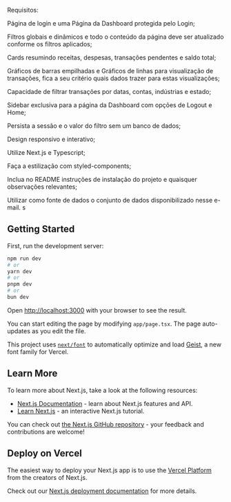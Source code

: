 Requisitos:

Página de login e uma Página da Dashboard protegida pelo Login;

Filtros globais e dinâmicos e todo o conteúdo da página deve ser atualizado conforme os filtros aplicados;

Cards resumindo receitas, despesas, transações pendentes e saldo total;

Gráficos de barras empilhadas e Gráficos de linhas para visualização de transações, fica a seu critério quais dados trazer para estas visualizações;

Capacidade de filtrar transações por datas, contas, indústrias e estado;

Sidebar exclusiva para a página da Dashboard com opções de Logout e Home;

Persista a sessão e o valor do filtro sem um banco de dados;

Design responsivo e interativo;

Utilize Next.js e Typescript;

Faça a estilização com styled-components;

Inclua no README instruções de instalação do projeto e quaisquer observações relevantes;

Utilizar como fonte de dados o conjunto de dados disponibilizado nesse e-mail.
s

## Getting Started

First, run the development server:

```bash
npm run dev
# or
yarn dev
# or
pnpm dev
# or
bun dev
```

Open [http://localhost:3000](http://localhost:3000) with your browser to see the result.

You can start editing the page by modifying `app/page.tsx`. The page auto-updates as you edit the file.

This project uses [`next/font`](https://nextjs.org/docs/app/building-your-application/optimizing/fonts) to automatically optimize and load [Geist](https://vercel.com/font), a new font family for Vercel.

## Learn More

To learn more about Next.js, take a look at the following resources:

- [Next.js Documentation](https://nextjs.org/docs) - learn about Next.js features and API.
- [Learn Next.js](https://nextjs.org/learn) - an interactive Next.js tutorial.

You can check out [the Next.js GitHub repository](https://github.com/vercel/next.js) - your feedback and contributions are welcome!

## Deploy on Vercel

The easiest way to deploy your Next.js app is to use the [Vercel Platform](https://vercel.com/new?utm_medium=default-template&filter=next.js&utm_source=create-next-app&utm_campaign=create-next-app-readme) from the creators of Next.js.

Check out our [Next.js deployment documentation](https://nextjs.org/docs/app/building-your-application/deploying) for more details.

